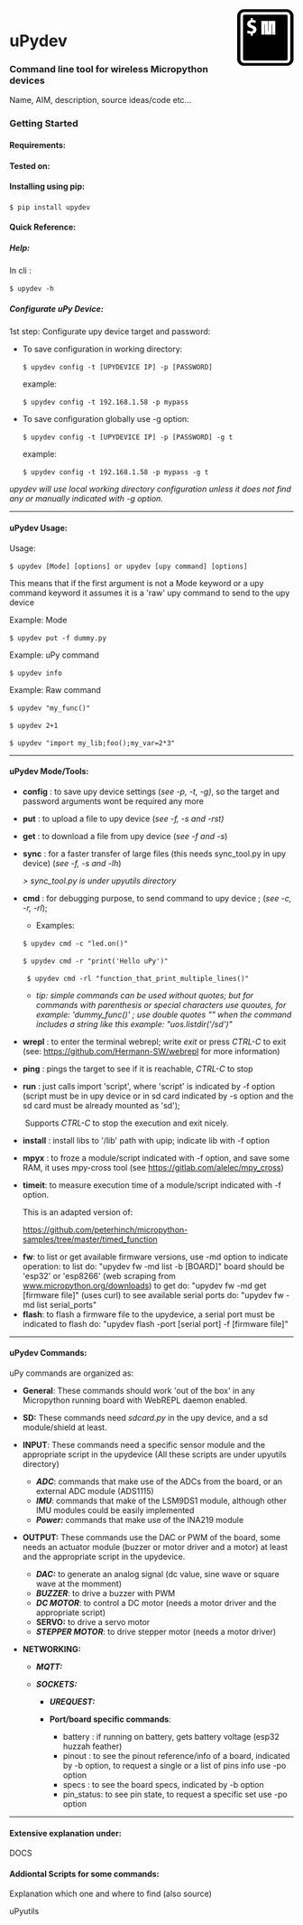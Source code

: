 <img align="right" width="100" height="100" src="uPydevlogo.png">

# uPydev

### Command line tool for wireless Micropython devices

Name, AIM, description, source ideas/code etc...

### Getting Started



#### Requirements:



#### Tested on:



#### Installing using pip:

`$ pip install upydev`

#### Quick Reference:

##### Help:

In cli :

`$ upydev -h`

##### Configurate uPy Device:

1st step: Configurate upy device target and password:

- To save configuration in working directory:

  `$ upydev config -t [UPYDEVICE IP] -p [PASSWORD]`

  example:

  `$ upydev config -t 192.168.1.58 -p mypass`

* To save configuration globally use -g option:

  `$ upydev config -t [UPYDEVICE IP] -p [PASSWORD] -g t`

  example:

  `$ upydev config -t 192.168.1.58 -p mypass -g t`

 *upydev will use local working directory configuration unless it does not find any or manually indicated with -g option.*

------

#### uPydev Usage:

Usage:

`$ upydev [Mode] [options] or upydev [upy command] [options]`

This means that if the first argument is not a Mode keyword or a
upy command keyword it assumes it is a 'raw' upy command to send to the upy device

Example: Mode

`$ upydev put -f dummy.py`

Example: uPy command

`$ upydev info`

Example: Raw command

`$ upydev "my_func()"`

`$ upydev 2+1`

`$ upydev "import my_lib;foo();my_var=2*3"`

------

#### uPydev Mode/Tools:

- **config** : to save upy device settings (*see -p, -t, -g)*,
            so the target and password arguments wont be required any more

- **put** : to upload a file to upy device (*see -f, -s and -rst)*

- **get** : to download a file from upy device (*see -f and -s*)

- **sync** : for a faster transfer of large files
    (this needs sync_tool.py in upy device) (*see -f, -s and -lh*)

    *> sync_tool.py is under upyutils directory*

- **cmd** : for debugging purpose, to send command to upy device ; (*see -c, -r, -rl*);

   - Examples:

   `$ upydev cmd -c "led.on()"`

   `$ upydev cmd -r "print('Hello uPy')"`

   ` $ upydev cmd -rl "function_that_print_multiple_lines()"`

   

    * *tip: simple commands can be used without quotes;*
        *but for commands with parenthesis or special characters use quoutes,*
        *for example: 'dummy_func()' ; use double quotes "" when the command*
        *includes a string like this example: "uos.listdir('/sd')"*

- **wrepl** : to enter the terminal webrepl; write *exit* or press *CTRL-C* to exit
        (see: https://github.com/Hermann-SW/webrepl for more information)

- **ping** : pings the target to see if it is reachable, *CTRL-C* to stop

- **run** : just calls import 'script', where 'script' is indicated by -f option
        (script must be in upy device or in sd card indicated by -s option
        and the sd card must be already mounted as 'sd');

    ​	Supports *CTRL-C* to stop the execution and exit nicely.

    
    
- **install** : install libs to '/lib' path with upip; indicate lib with -f option

- **mpyx** : to froze a module/script indicated with -f option, and save some RAM,
         it uses mpy-cross tool (see https://gitlab.com/alelec/mpy_cross)

- **timeit**: to measure execution time of a module/script indicated with -f option.

  This is an adapted version of:
  
   https://github.com/peterhinch/micropython-samples/tree/master/timed_function

* **fw**: to list or get available firmware versions, use -md option to indicate operation:
          to list do: "upydev fw -md list -b [BOARD]" board should be 'esp32' or 'esp8266' (web scraping from www.micropython.org/downloads)
          to get do: "upydev fw -md get [firmware file]" (uses curl)
          to see available serial ports do: "upydev fw -md list serial_ports"
* **flash**: to flash a firmware file to the upydevice, a serial port must be indicated
              to flash do: "upydev flash -port [serial port] -f [firmware file]"

------

#### uPydev Commands:

uPy commands are organized as:

* **General**: These commands should work 'out of the box' in any Micropython running board with WebREPL daemon enabled.

* **SD:** These commands need *sdcard.py* in the upy device, and a sd module/shield at least.

* **INPUT**: These commands need a specific sensor module and the appropriate script in the upydevice (All these scripts are under upyutils directory)

  * ***ADC***: commands that make use of the ADCs from the board, or an external ADC module (ADS1115)
  * ***IMU***: commands that make of the LSM9DS1 module, although other IMU modules could be easily implemented
  * ***Power:*** commands that make use of the INA219 module

* **OUTPUT:** These commands use the DAC or PWM of the board, some needs an actuator module (buzzer or motor driver and a motor) at least and the appropriate script in the upydevice. 

  * ***DAC:*** to generate an analog signal (dc value, sine wave or square wave at the momment)
  * ***BUZZER***: to drive a buzzer with PWM
  * ***DC MOTOR***: to control a DC motor (needs a motor driver and the appropriate script)
  * **SERVO:** to drive a servo motor
  * ***STEPPER MOTOR***: to drive stepper motor (needs a motor driver)

* **NETWORKING:**

  *  ***MQTT:***
          

  * ***SOCKETS:***

    

      * ***UREQUEST:***
          
          

    * **Port/board specific commands**:
        
        * battery : if running on battery, gets battery voltage (esp32 huzzah feather)
        * pinout : to see the pinout reference/info of a board, indicated by -b option,
                 to request a single or a list of pins info use -po option
        * specs : to see the board specs, indicated by -b option
        * pin_status: to see pin state, to request a specific set use -po option

------

#### Extensive explanation under:

DOCS

#### Addiontal Scripts for some commands:

Explanation which one and where to find (also source)

uPyutils
